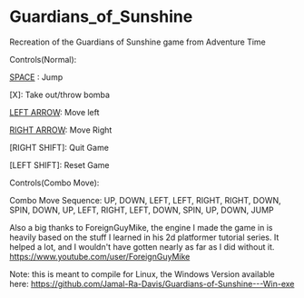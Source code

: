 # Guardians_of_Sunshine
Recreation of the Guardians of Sunshine game from Adventure Time


Controls(Normal):

[SPACE] : 	Jump

[Z]: 		Kick

[X]: 		Take out/throw bomba

[LEFT ARROW]: 	Move left

[RIGHT ARROW]: 	Move Right

[RIGHT SHIFT]:	Quit Game

[LEFT SHIFT]: 	Reset Game




Controls(Combo Move):

[UP ARROW]: 	Up

[DOWN ARROW]:	Down

[LEFT ARROW]: 	Left

[RIGHT ARROW]: 	Right

[SPACE]: 	Jump

[Z]: 		Spin




Combo Move Sequence: 
UP, DOWN, LEFT, LEFT, RIGHT, RIGHT, DOWN, SPIN, DOWN, UP,
LEFT, RIGHT, LEFT, DOWN, SPIN, UP, DOWN, JUMP


Also a big thanks to ForeignGuyMike, the engine I made the game in is heavily based on the stuff I learned in his 2d platformer tutorial series.  It helped a lot, and I wouldn't have gotten nearly as far as I did without it.
https://www.youtube.com/user/ForeignGuyMike

Note: this is meant to compile for Linux, the Windows Version available here:
https://github.com/Jamal-Ra-Davis/Guardians-of-Sunshine---Win-exe

